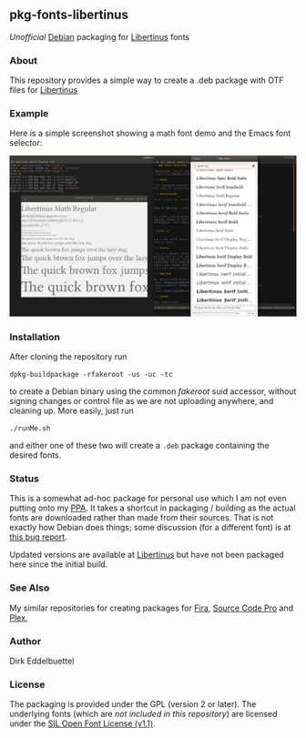 ## pkg-fonts-libertinus

_Unofficial_ [Debian](http://www.debian.org) packaging for 
[Libertinus](https://github.com/libertinus-fonts/libertinus/) fonts

### About

This repository provides a simple way to create a .deb package with
OTF files for [Libertinus](https://github.com/libertinus-fonts/libertinus/)

### Example

Here is a simple screenshot showing a math font demo and the Emacs font selector:

![](screenshot/libertinus-demo.png)



### Installation

After cloning the repository run

```
dpkg-buildpackage -rfakeroot -us -uc -tc
```

to create a Debian binary using the common _fakeroot_ suid accessor, without
signing changes or control file as we are not uploading anywhere, and
cleaning up.  More easily, just run

```
./runMe.sh
```

and either one of these two will create a `.deb` package containing the
desired fonts.

### Status

This is a somewhat ad-hoc package for personal use which I am not even
putting onto my [PPA](https://launchpad.net/~edd/+archive/ubuntu/misc).
It takes a shortcut in packaging / building as the actual fonts are
downloaded rather than made from their sources. That is not exactly how
Debian does things; some discussion (for a different font) is at
[this bug report](https://bugs.debian.org/cgi-bin/bugreport.cgi?bug=736681).

Updated versions are available at [Libertinus](https://github.com/libertinus-fonts/libertinus/)
but have not been packaged here since the initial build.

### See Also

My similar repositories for creating packages for
[Fira](https://github.com/eddelbuettel/pkg-fonts-fira),
[Source Code Pro](https://github.com/eddelbuettel/pkg-fonts-source-code-pro)
 and 
[Plex](https://github.com/eddelbuettel/pkg-fonts-plex),

### Author

Dirk Eddelbuettel

### License

The packaging is provided under the GPL (version 2 or later).  The underlying
fonts (which are _not included in this repository_) are licensed under the
[SIL Open Font License (v1.1)](http://scripts.sil.org/OFL).
